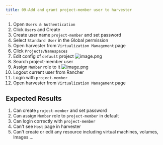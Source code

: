 ```yaml
---
title: 09-Add and grant project-member user to harvester
---
```

1. Open `Users & Authentication` 
2. Click `Users` and Create
3. Create user name `project-member` and set password
4. Select `Standard User` in the Global permission
5. Open harvester from `Virtualization Management` page
6. Click `Projects/Namespaces`
7. Edit config of `default` project
![image.png](https://images.zenhubusercontent.com/61519853321ea20d65443929/25221ce8-909a-4532-85d0-5a1912528f37)
8. Search project-member user
9.  Assign `Member` role to it
![image.png](https://images.zenhubusercontent.com/61519853321ea20d65443929/cac6a089-833c-4d37-b0da-bd0ad08677c1)
10. Logout current user from Rancher 
11. Login with `project-member`
12. Open harvester from `Virtualization Management` page

## Expected Results
1. Can create `project-member` and set password
2. Can assign `Member` role to `project-member` in default
3. Can login correctly with `project-member`
4. Can't see `Host` page in harvester
5. Can't create or edit any resource including virtual machines, volumes, Images ...